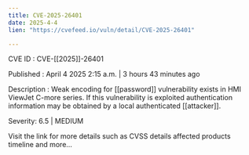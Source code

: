 ```yaml
---
title: CVE-2025-26401
date: 2025-4-4
lien: "https://cvefeed.io/vuln/detail/CVE-2025-26401"

---
```


CVE ID : CVE-[[2025]]-26401

Published :  April 4
2025
2:15 a.m. | 3 hours
43 minutes ago

Description : Weak encoding for  [[password]] vulnerability exists in HMI ViewJet C-more series. If this vulnerability is exploited
authentication information may be obtained by a local authenticated  [[attacker]].

Severity: 6.5 | MEDIUM

Visit the link for more details
such as CVSS details
affected products
timeline
and more...
